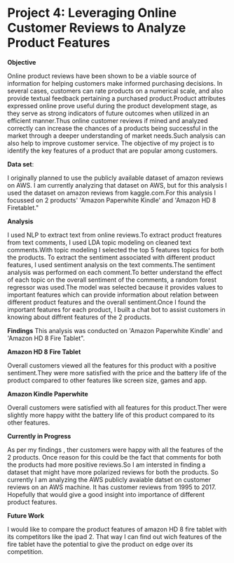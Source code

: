 # Project 4: Leveraging Online Customer Reviews to Analyze Product Features

**Objective**

Online product reviews have been shown to be a viable source of information for helping customers make informed
purchasing decisions. In several cases, customers can rate products on a numerical scale, and also provide textual feedback pertaining a purchased product.Product attributes expressed online prove useful during the product development stage, as they serve as strong indicators of future outcomes when utilized in an efficient manner.Thus online customer reviews if mined and analyzed correctly can increase the chances of a products being successful in the market through a deeper understanding of market needs.Such analysis can also help to improve customer service. 
The objective of my project is to identify the key features of a product that are popular among customers.

**Data set**:

I originally planned to use the publicly available dataset of amazon reviews on AWS. I am currently analyzing that dataset on AWS, but for this analysis I used the dataset on amazon reviews from kaggle.com.For this analysis I focussed on 2 products' 'Amazon Paperwhite Kindle' and 'Amazon HD 8 Firetablet."

**Analysis**

I used NLP to extract text from online reviews.To extract product freatures from text comments, I used LDA topic modeling on cleaned text comments.With topic modeling I selected the top 5 features topics for both the products. To extract the sentiment associated with different product features, I used sentiment analysis on the text comments.The sentiment analysis was performed on each comment.To better understand the effect of each topic on the overall sentiment of the comments, a random forest regressor was used.The model was selected because it provides values to important features which can provide information about relation between different product features and the overall sentiment.Once I found the important features for each product, I built a chat bot to assist customers in knowing about diffrent features of the 2 products.

**Findings**
This analysis was conducted on 'Amazon Paperwhite Kindle' and 'Amazon HD 8 Fire Tablet".

**Amazon HD 8 Fire Tablet**

Overall customers viewed all the features for this product with a positive sentiment.They were more satisfied with the price and the battery life of the product compared to other features like screen size, games and app.

**Amazon Kindle Paperwhite**

Overall customers were satisfied with all features for this product.Ther were slightly more happy witht the battery life of this product compared to its other features.

**Currently in Progress**

As per my findings , ther customers were happy with all the features of the 2 products. Once reason for this could be the fact that comments for both the products had more positive reviews.So I am intersted in finding a dataset that might have more polarized reviews for both the products. So currently I am analyzing the AWS publicly avaiable datset on customer reviews on an AWS machine. It has customer reviews from 1995 to 2017. Hopefully that would give a good insight into importance of different product features.

**Future Work**

I would like to compare the product features of amazon HD 8 fire tablet with its competitors like the ipad 2. That way I can find out wich features of the fire tablet have the potential to give the product on edge over its competition.





